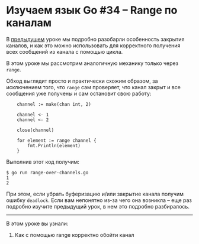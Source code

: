 
# Изучаем язык Go #34 – Range по каналам

В [предыдущем](https://github.com/WalkWeb/go-lesson-ru/tree/master/lessons/33_closing_channels) уроке мы подробно 
разобарли особенность закрытия каналов, и как это можно использовать для корректного получения всех сообщений из канала
с помощью цикла.

В этом уроке мы рассмотрим аналогичную механику только через `range`.

Обход выглядит просто и практически схожим образом, за исключением того, что `range` сам проверяет, что канал закрыт и
все сообщения уже получены и сам остановит свою работу:

```
    channel := make(chan int, 2)

    channel <- 1
    channel <- 2

    close(channel)

    for element := range channel {
        fmt.Println(element)
    }
```

Выполнив этот код получим:

```
$ go run range-over-channels.go 
1
2
```

При этом, если убрать буферизацию и/или закрытие канала получим ошибку `deadlock`. Если вам непонятно из-за чего она 
возникла – еще раз подробно изучите предыдущий урок, в нем это подробно разбиралось.

____

В этом уроке вы узнали:

1. Как с помощью range корректно обойти канал

